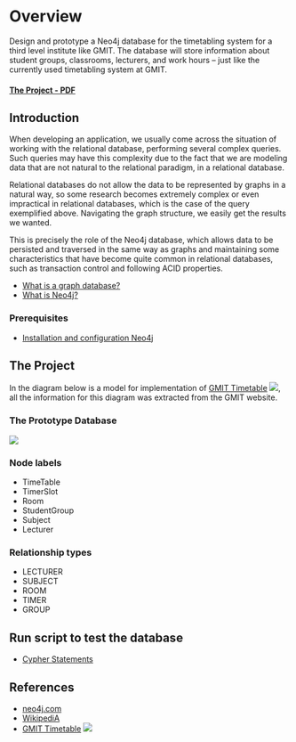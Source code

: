 # Overview

Design and prototype a Neo4j database for the timetabling system for a third level institute like GMIT. The database
will store information about student groups, classrooms, lecturers, and work hours – just like the currently used timetabling system at GMIT.

#### [The Project - PDF](https://github.com/alexpt2000gmit/3Year_Project_GRAPH_THEORY_Neo4j/blob/master/project.pdf)

## Introduction

When developing an application, we usually come across the situation of working with the relational database, performing several complex queries. Such queries may have this complexity due to the fact that we are modeling data that are not natural to the relational paradigm, in a relational database.

Relational databases do not allow the data to be represented by graphs in a natural way, so some research becomes extremely complex or even impractical in relational databases, which is the case of the query exemplified above. Navigating the graph structure, we easily get the results we wanted.

This is precisely the role of the Neo4j database, which allows data to be persisted and traversed in the same way as graphs and maintaining some characteristics that have become quite common in relational databases, such as transaction control and following ACID properties.

* [What is a graph database?](GraphDatabase)
* [What is Neo4j?](Neo4j)

### Prerequisites
* [Installation and configuration Neo4j](InstallationConfigurationNeo4j)


## The Project

In the diagram below is a model for implementation of [GMIT Timetable](http://timetable.gmit.ie/)
![](https://github.com/alexpt2000gmit/3Year_Project_GRAPH_THEORY_Neo4j/blob/master/img/TimeTable.png), all the information for this diagram was extracted from the GMIT website.


### The Prototype Database
![](https://github.com/alexpt2000gmit/3Year_Project_GRAPH_THEORY_Neo4j/blob/master/img/DesignProject.png)

### Node labels
* TimeTable
* TimerSlot
* Room
* StudentGroup
* Subject
* Lecturer

### Relationship types
* LECTURER
* SUBJECT
* ROOM
* TIMER
* GROUP

## Run script to test the database
* [Cypher Statements](CypherStatements)


## References
* [neo4j.com](https://neo4j.com/)
* [WikipediA](https://en.wikipedia.org/wiki/Cypher_Query_Language)
* [GMIT Timetable](http://timetable.gmit.ie/)
![](https://github.com/alexpt2000gmit/3Year_Project_GRAPH_THEORY_Neo4j/blob/master/img/TimeTable.png)